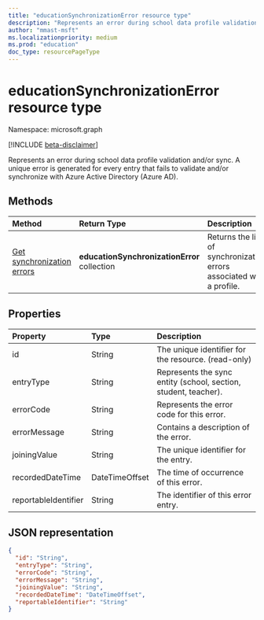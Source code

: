 ```yaml
---
title: "educationSynchronizationError resource type"
description: "Represents an error during school data profile validation and/or sync. A unique error is generated for every entry that fails to validate and/or synchronize with Azure Active Directory (Azure AD)."
author: "mmast-msft"
ms.localizationpriority: medium
ms.prod: "education"
doc_type: resourcePageType
---
```


# educationSynchronizationError resource type

Namespace: microsoft.graph

[!INCLUDE [beta-disclaimer](../../includes/beta-disclaimer.md)]

Represents an error during school data profile validation and/or sync. A unique error is generated for every entry that fails to validate and/or synchronize with Azure Active Directory (Azure AD).

## Methods

| Method                                                                     | Return Type                                  | Description                                                           |
| :------------------------------------------------------------------------- | :------------------------------------------- | :-------------------------------------------------------------------- |
| [Get synchronization errors](../api/educationsynchronizationerrors-get.md) | **educationSynchronizationError** collection | Returns the list of synchronization errors associated with a profile. |

## Properties

| Property             | Type           | Description                                                     |
| :------------------- | :------------- | :-------------------------------------------------------------- |
| id                   | String         | The unique identifier for the resource. (read-only)             |
| entryType            | String         | Represents the sync entity (school, section, student, teacher). |
| errorCode            | String         | Represents the error code for this error.                       |
| errorMessage         | String         | Contains a description of the error.                            |
| joiningValue         | String         | The unique identifier for the entry.                            |
| recordedDateTime     | DateTimeOffset | The time of occurrence of this error.                           |
| reportableIdentifier | String         | The identifier of this error entry.                             |

## JSON representation

<!-- {
  "blockType": "resource",
  "optionalProperties": [

  ],
  "@odata.type": "microsoft.graph.educationSynchronizationError"
}-->

```json
{
  "id": "String",
  "entryType": "String",
  "errorCode": "String",
  "errorMessage": "String",
  "joiningValue": "String",
  "recordedDateTime": "DateTimeOffset",
  "reportableIdentifier": "String"
}
```


